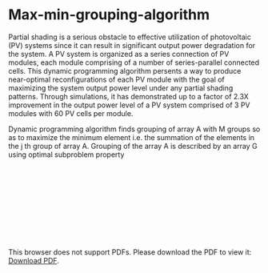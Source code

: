 # Max-min-grouping-algorithm
Partial shading is a serious obstacle to effective utilization of photovoltaic (PV) systems since it can result in significant output power degradation for the system. A PV system is organized as a series connection of PV modules, each module comprising of a number of series-parallel connected cells. This dynamic programming algorithm persents a way to produce near-optimal reconfigurations of each PV module with the goal of maximizing the system output power level under any partial shading patterns. Through simulations, it has demonstrated up to a factor of 2.3X improvement in the output power level of a PV system comprised of 3 PV modules with 60 PV cells per module.

Dynamic programming algorithm finds grouping of array A with M groups so as to maximize the minimum element i.e. the summation of the elements in the j th group of array A. Grouping of the array A is described by an array G using optimal subproblem property

<object data="https://github.com/SatishKumarAnbalagan/Max-min-grouping-algorithm/blob/master/docs/github_Max_min_grouping.pdf" type="application/pdf" width="700px" height="700px">
    <embed src="https://github.com/SatishKumarAnbalagan/Max-min-grouping-algorithm/blob/master/docs/github_Max_min_grouping.pdf">
        <p>This browser does not support PDFs. Please download the PDF to view it: <a href="https://github.com/SatishKumarAnbalagan/Max-min-grouping-algorithm/blob/master/docs/github_Max_min_grouping.pdf">Download PDF</a>.</p>
    </embed>
</object>

